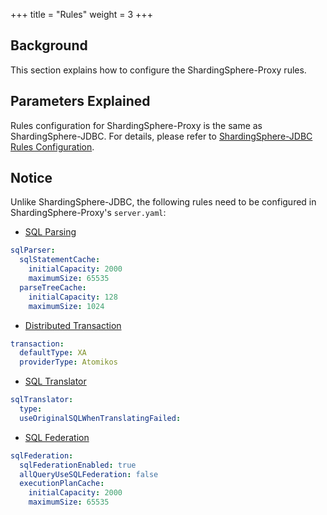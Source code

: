 +++
title = "Rules"
weight = 3
+++

## Background

This section explains how to configure the ShardingSphere-Proxy rules.

## Parameters Explained

Rules configuration for ShardingSphere-Proxy is the same as ShardingSphere-JDBC.
For details, please refer to [ShardingSphere-JDBC Rules Configuration](/en/user-manual/shardingsphere-jdbc/yaml-config/rules/).

## Notice

Unlike ShardingSphere-JDBC, the following rules need to be configured in ShardingSphere-Proxy's `server.yaml`:

* [SQL Parsing](/en/user-manual/shardingsphere-jdbc/yaml-config/rules/sql-parser/)
```yaml
sqlParser:
  sqlStatementCache:
    initialCapacity: 2000
    maximumSize: 65535
  parseTreeCache:
    initialCapacity: 128
    maximumSize: 1024
```
* [Distributed Transaction](/en/user-manual/shardingsphere-jdbc/yaml-config/rules/transaction/)
```yaml
transaction:
  defaultType: XA
  providerType: Atomikos
```
* [SQL Translator](/cn/user-manual/shardingsphere-jdbc/yaml-config/rules/sql-translator/)
```yaml
sqlTranslator:
  type:
  useOriginalSQLWhenTranslatingFailed:
```
* [SQL Federation](/en/user-manual/shardingsphere-jdbc/yaml-config/rules/sql-federation/)
```yaml
sqlFederation:
  sqlFederationEnabled: true
  allQueryUseSQLFederation: false
  executionPlanCache:
    initialCapacity: 2000
    maximumSize: 65535
```
